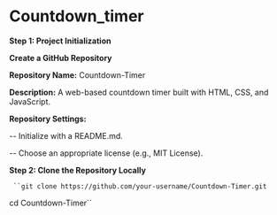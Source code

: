 # Countdown_timer

**Step 1: Project Initialization**

**Create a GitHub Repository**

**Repository Name:** Countdown-Timer

**Description:** A web-based countdown timer built with HTML, CSS, and JavaScript.

**Repository Settings:**

 -- Initialize with a README.md.
 
 -- Choose an appropriate license (e.g., MIT License).

 **Step 2: Clone the Repository Locally**

     ``git clone https://github.com/your-username/Countdown-Timer.git
cd Countdown-Timer``

